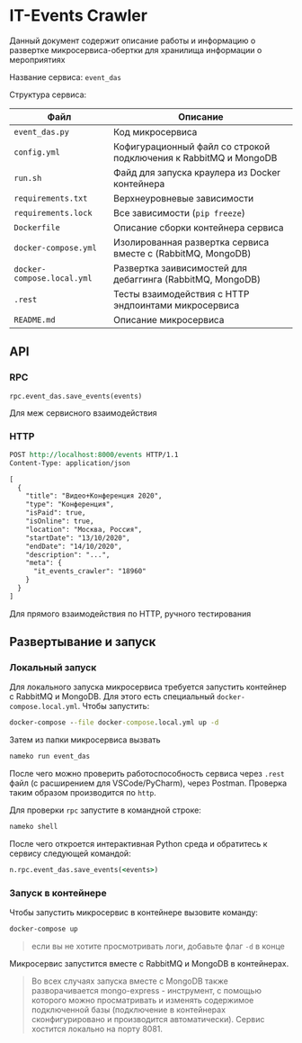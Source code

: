 # IT-Events Crawler

Данный документ содержит описание работы и информацию о развертке микросервиса-обертки для хранилища информации о мероприятиях

Название сервиса: `event_das`

Структура сервиса:

| Файл                       | Описание                                                         |
| -------------------------- | ---------------------------------------------------------------- |
| `event_das.py`             | Код микросервиса                                                 |
| `config.yml`               | Кофигурационный файл со строкой подключения к RabbitMQ и MongoDB |
| `run.sh`                   | Файд для запуска краулера из Docker контейнера                   |
| `requirements.txt`         | Верхнеуровневые зависимости                                      |
| `requirements.lock`        | Все зависимости (`pip freeze`)                                   |
| `Dockerfile`               | Описание сборки контейнера сервиса                               |
| `docker-compose.yml`       | Изолированная развертка сервиса вместе с (RabbitMQ, MongoDB)     |
| `docker-compose.local.yml` | Развертка заивисимостей для дебаггинга (RabbitMQ, MongoDB)       |
| `.rest`                    | Тесты взаимодействия с HTTP эндпоинтами микросервиса             |
| `README.md`                | Описание микросервиса                                            |

## API

### RPC

```
rpc.event_das.save_events(events)
```

Для меж сервисного взаимодействия

### HTTP

```rst
POST http://localhost:8000/events HTTP/1.1
Content-Type: application/json

[
  {
    "title": "Видео+Конференция 2020",
    "type": "Конференция",
    "isPaid": true,
    "isOnline": true,
    "location": "Москва, Россия",
    "startDate": "13/10/2020",
    "endDate": "14/10/2020",
    "description": "...",
    "meta": {
      "it_events_crawler": "18960"
    }
  }
]
```

Для прямого взаимодействия по HTTP, ручного тестирования

## Развертывание и запуск

### Локальный запуск

Для локального запуска микросервиса требуется запустить контейнер с RabbitMQ и MongoDB. Для этого есть специальный `docker-compose.local.yml`. Чтобы запустить:

```bat
docker-compose --file docker-compose.local.yml up -d
```

Затем из папки микросервиса вызвать

```bat
nameko run event_das
```

После чего можно проверить работоспособность сервиса через `.rest` файл (с расширением для VSCode/PyCharm), через Postman. Проверка таким образом производится по `http`.

Для проверки `rpc` запустите в командной строке:

```bat
nameko shell
```

После чего откроется интерактивная Python среда и обратитесь к сервису следующей командой:

```bat
n.rpc.event_das.save_events(<events>)
```

### Запуск в контейнере

Чтобы запустить микросервис в контейнере вызовите команду:

```bat
docker-compose up
```

> если вы не хотите просмотривать логи, добавьте флаг `-d` в конце

Микросервис запустится вместе с RabbitMQ и MongoDB в контейнерах.

> Во всех случаях запуска вместе с MongoDB также разворачивается mongo-express - инструмент, с помощью которого можно просматривать и изменять содержимое подключенной базы (подключение в контейнерах сконфигурировано и производится автоматически). Сервис хостится локально на порту 8081.
